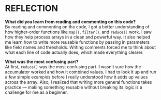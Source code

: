 # REFLECTION

**What did you learn from reading and commenting on this code?**  
By reading and commenting on the code, I got a better understanding of how higher-order functions like `map()`, `filter()`, and `reduce()` work. I saw how they help process arrays in a clean and powerful way. It also helped me learn how to write more reusable functions by passing in parameters like field names and thresholds. Writing comments forced me to think about what each line of code actually does, which made everything clearer.

**What was the most confusing part?**  
At first, `reduce()` was the most confusing part. I wasn’t sure how the accumulator worked and how it combined values. I had to look it up and run a few simple examples before I really understood how it adds up values across the array. Also, I realized that writing more general functions takes practice — making something reusable without breaking its logic is a challenge for me as a beginner.
